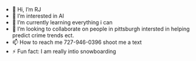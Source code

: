 - 👋 Hi, I’m RJ
- 👀 I’m interested in AI 
- 🌱 I’m currently learning everything i can
- 💞️ I’m looking to collaborate on people in pittsburgh intersted in helping predict crime trends ect.
- 📫 How to reach me 727-946-0396 shoot me a text
- ⚡ Fun fact: I am really intio snowboarding 

<!---
RJMpgh/RJMpgh is a ✨ special ✨ repository because its `README.md` (this file) appears on your GitHub profile.
You can click the Preview link to take a look at your changes.
--->
